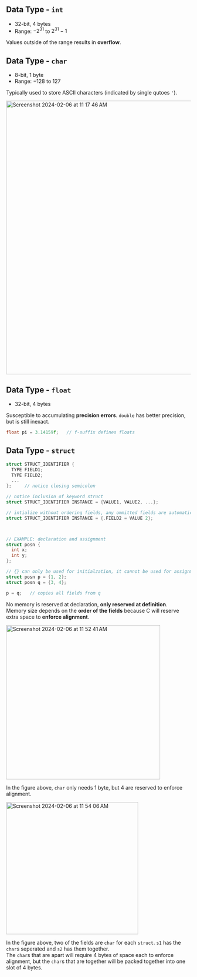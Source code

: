 ## Data Type - `int`
- 32-bit, 4 bytes
- Range: $-2^{31}$ to $2^{31}-1$
  
Values outside of the range results in **overflow**.

## Data Type - `char`
- 8-bit, 1 byte
- Range: $-128$ to $127$

Typically used to store ASCII characters (indicated by single qutoes `'`). <br>

<img width="745" alt="Screenshot 2024-02-06 at 11 17 46 AM" src="https://github.com/liuandy1207/notes/assets/72530429/d5ea6968-b052-494c-b4c9-ba8509a847f4">

## Data Type - `float`
- 32-bit, 4 bytes

Susceptible to accumulating **precision errors**. `double` has better precision, but is still inexact. 
  
```C
float pi = 3.14159f;   // f-suffix defines floats

```
## Data Type - `struct`
```C
struct STRUCT_IDENTIFIER {
  TYPE FIELD1;
  TYPE FIELD2;
  ...
};     // notice closing semicolon

// notice inclusion of keyword struct
struct STRUCT_IDENTIFIER INSTANCE = {VALUE1, VALUE2, ...}; 

// intialize without ordering fields, any ommitted fields are automatically 0
struct STRUCT_IDENTIFIER INSTANCE = {.FIELD2 = VALUE 2};



// EXAMPLE: declaration and assignment
struct posn {
  int x;
  int y;
};

// {} can only be used for initialzation, it cannot be used for assignment later
struct posn p = {1, 2};
struct posn q = {3, 4};

p = q;   // copies all fields from q

```

No memory is reserved at declaration, **only reserved at definition**. <br>
Memory size depends on the **order of the fields** because C will reserve extra space to **enforce alignment**. <br>

<img width="420" alt="Screenshot 2024-02-06 at 11 52 41 AM" src="https://github.com/liuandy1207/notes/assets/72530429/f0cb7b0a-0363-4d7c-96d2-88d88de9df90">

In the figure above, `char` only needs 1 byte, but 4 are reserved to enforce alignment. <br>

<img width="360" alt="Screenshot 2024-02-06 at 11 54 06 AM" src="https://github.com/liuandy1207/notes/assets/72530429/196946ad-46d1-45ae-a6c2-b0cb41f59032">

In the figure above, two of the fields are `char` for each `struct`. `s1` has the `char`s seperated and `s2` has them together. <br>
The `char`s that are apart will require 4 bytes of space each to enforce alignment, but the `char`s that are together will be packed together into one slot of 4 bytes. 














